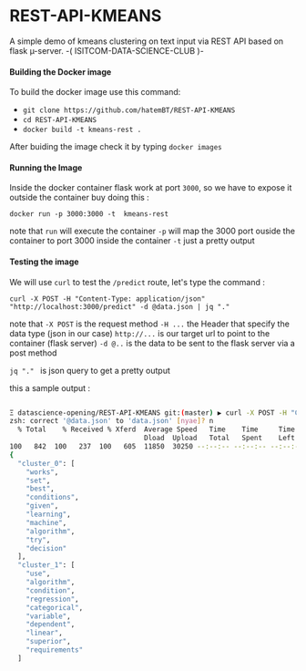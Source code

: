 # REST-API-KMEANS
A simple demo of kmeans clustering on text input via REST API based on flask µ-server. -( ISITCOM-DATA-SCIENCE-CLUB )-

#### Building the Docker image 

To build the docker image use this command:

   * `git clone https://github.com/hatemBT/REST-API-KMEANS`
   * `cd REST-API-KMEANS`
   * `docker build -t kmeans-rest .`

After buiding the image check it by typing ` docker images `

#### Running the Image 

Inside the docker container flask work at port `3000`, so we have to expose it outside the container buy doing this :

`docker run -p 3000:3000 -t  kmeans-rest `

note that `run` will execute the container
          `-p` will map the 3000 port ouside the container to port 3000 inside the container
          `-t` just a pretty output

#### Testing the image

We will use `curl` to test the `/predict` route, let's type the command :

`curl -X POST -H "Content-Type: application/json" "http://localhost:3000/predict" -d @data.json | jq "."`

note that `-X POST` is the request method
          `-H ...` the Header that specify the data type (json in our case)
          `http://...` is our target url to point to the container (flask server)
          `-d @..` is the data to be sent to the flask server via a post method
          
`jq "." ` is json query to get a pretty output


this a sample output :

```bash 

Ξ datascience-opening/REST-API-KMEANS git:(master) ▶ curl -X POST -H "Content-Type: application/json" "http://localhost:4000/predict" -d @data.json | jq "."
zsh: correct '@data.json' to 'data.json' [nyae]? n
  % Total    % Received % Xferd  Average Speed   Time    Time     Time  Current
                                 Dload  Upload   Total   Spent    Left  Speed
100   842  100   237  100   605  11850  30250 --:--:-- --:--:-- --:--:-- 42100
{
  "cluster_0": [
    "works",
    "set",
    "best",
    "conditions",
    "given",
    "learning",
    "machine",
    "algorithm",
    "try",
    "decision"
  ],
  "cluster_1": [
    "use",
    "algorithm",
    "condition",
    "regression",
    "categorical",
    "variable",
    "dependent",
    "linear",
    "superior",
    "requirements"
  ]


```